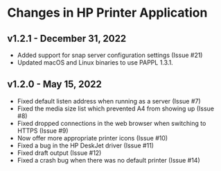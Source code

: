 Changes in HP Printer Application
=================================

v1.2.1 - December 31, 2022
--------------------------

- Added support for snap server configuration settings (Issue #21)
- Updated macOS and Linux binaries to use PAPPL 1.3.1.


v1.2.0 - May 15, 2022
---------------------

- Fixed default listen address when running as a server (Issue #7)
- Fixed the media size list which prevented A4 from showing up (Issue #8)
- Fixed dropped connections in the web browser when switching to HTTPS
  (Issue #9)
- Now offer more appropriate printer icons (Issue #10)
- Fixed a bug in the HP DeskJet driver (Issue #11)
- Fixed draft output (Issue #12)
- Fixed a crash bug when there was no default printer (Issue #14)
